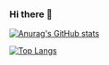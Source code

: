 ### Hi there 👋

[![Anurag's GitHub stats](https://github-readme-stats.vercel.app/api?username=zeeshan-ahmad-khan&show_icons=true&theme=gruvbox)](https://github.com/zeeshan-ahmad-khan)

[![Top Langs](https://github-readme-stats.vercel.app/api/top-langs/?username=zeeshan-ahmad-khanhide=shell&theme=gruvbox)](https://github.com/zeeshan-ahmad-khan)
